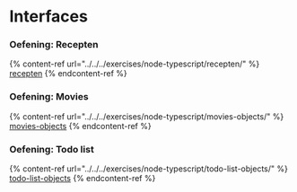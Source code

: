 # Interfaces

### Oefening: Recepten

{% content-ref url="../../../exercises/node-typescript/recepten/" %}
[recepten](../../../exercises/node-typescript/recepten/)
{% endcontent-ref %}

### Oefening: Movies

{% content-ref url="../../../exercises/node-typescript/movies-objects/" %}
[movies-objects](../../../exercises/node-typescript/movies-objects/)
{% endcontent-ref %}

### Oefening: Todo list

{% content-ref url="../../../exercises/node-typescript/todo-list-objects/" %}
[todo-list-objects](../../../exercises/node-typescript/todo-list-objects/)
{% endcontent-ref %}
